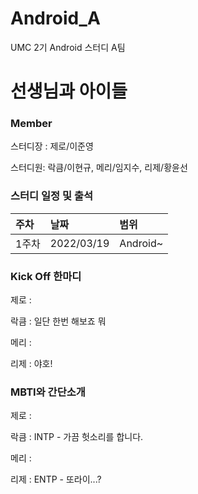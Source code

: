 # Android_A
UMC 2기 Android 스터디 A팀 

# 선생님과 아이들

### Member
스터디장 : 제로/이준영

스터디원: 락큼/이현규, 메리/임지수, 리제/황윤선

### 스터디 일정 및 출석

|주차|날짜|범위|
|:---|:---|:---|
|1주차|2022/03/19|Android~|

### Kick Off 한마디
제로 :

락큼 : 일단 한번 해보죠 뭐

메리 :

리제 : 야호!

### MBTI와 간단소개
제로 :

락큼 : INTP - 가끔 헛소리를 합니다.

메리 :

리제 : ENTP - 또라이...?

